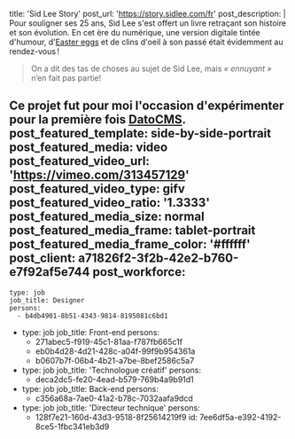 title: 'Sid Lee Story'
post_url: 'https://story.sidlee.com/fr'
post_description: |
  Pour souligner ses 25 ans, Sid Lee s'est offert un livre retraçant son histoire et son évolution. En cet ère du numérique, une version digitale tintée d'humour, d'<a href="https://www.urbandictionary.com/define.php?term=easter%20egg">Easter eggs</a> et de clins d'oeil à son passé était évidemment au rendez-vous&thinsp;!
  
  > On a dit des tas de choses au sujet de Sid Lee, mais <em>«&nbsp;ennuyant&nbsp;»</em> n’en fait pas partie!
  
  Ce projet fut pour moi l'occasion d'expérimenter pour la première fois <a href="https://www.datocms.com/" target="_blank">DatoCMS</a>.
post_featured_template: side-by-side-portrait
post_featured_media: video
post_featured_video_url: 'https://vimeo.com/313457129'
post_featured_video_type: gifv
post_featured_video_ratio: '1.3333'
post_featured_media_size: normal
post_featured_media_frame: tablet-portrait
post_featured_media_frame_color: '#ffffff'
post_client: a71826f2-3f2b-42e2-b760-e7f92af5e744
post_workforce:
  -
    type: job
    job_title: Designer
    persons:
      - b4db4901-8b51-4343-9814-8195081c6bd1
  -
    type: job
    job_title: Front-end
    persons:
      - 271abec5-f919-45c1-81aa-f787fb665c1f
      - eb0b4d28-4d21-428c-a04f-99f9b954361a
      - b0607b7f-06b4-4b21-a7be-8bef2586c5a7
  -
    type: job
    job_title: 'Technologue créatif'
    persons:
      - deca2dc5-fe20-4ead-b579-769b4a9b91d1
  -
    type: job
    job_title: Back-end
    persons:
      - c356a68a-7ae0-41a2-b78c-7032aafa9dcd
  -
    type: job
    job_title: 'Directeur technique'
    persons:
      - 128f7e21-160d-43d3-9518-8f25614219f9
id: 7ee6df5a-e392-4192-8ce5-1fbc341eb3d9
